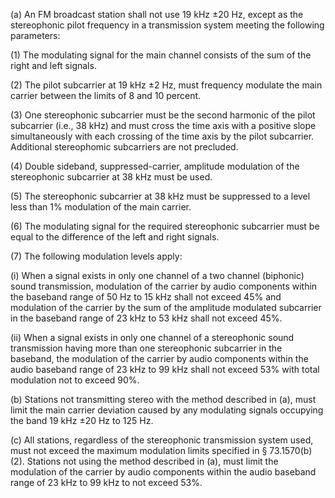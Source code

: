 (a) An FM broadcast station shall not use 19 kHz ±20 Hz, except as the stereophonic pilot frequency in a transmission system meeting the following parameters:

(1) The modulating signal for the main channel consists of the sum of the right and left signals.

(2) The pilot subcarrier at 19 kHz ±2 Hz, must frequency modulate the main carrier between the limits of 8 and 10 percent.

(3) One stereophonic subcarrier must be the second harmonic of the pilot subcarrier (i.e., 38 kHz) and must cross the time axis with a positive slope simultaneously with each crossing of the time axis by the pilot subcarrier. Additional stereophomic subcarriers are not precluded.

(4) Double sideband, suppressed-carrier, amplitude modulation of the stereophonic subcarrier at 38 kHz must be used.

(5) The stereophonic subcarrier at 38 kHz must be suppressed to a level less than 1% modulation of the main carrier.

(6) The modulating signal for the required stereophonic subcarrier must be equal to the difference of the left and right signals.

(7) The following modulation levels apply:

(i) When a signal exists in only one channel of a two channel (biphonic) sound transmission, modulation of the carrier by audio components within the baseband range of 50 Hz to 15 kHz shall not exceed 45% and modulation of the carrier by the sum of the amplitude modulated subcarrier in the baseband range of 23 kHz to 53 kHz shall not exceed 45%.

(ii) When a signal exists in only one channel of a stereophonic sound transmission having more than one stereophonic subcarrier in the baseband, the modulation of the carrier by audio components within the audio baseband range of 23 kHz to 99 kHz shall not exceed 53% with total modulation not to exceed 90%.

(b) Stations not transmitting stereo with the method described in (a), must limit the main carrier deviation caused by any modulating signals occupying the band 19 kHz ±20 Hz to 125 Hz.

(c) All stations, regardless of the stereophonic transmission system used, must not exceed the maximum modulation limits specified in § 73.1570(b)(2). Stations not using the method described in (a), must limit the modulation of the carrier by audio components within the audio baseband range of 23 kHz to 99 kHz to not exceed 53%.

